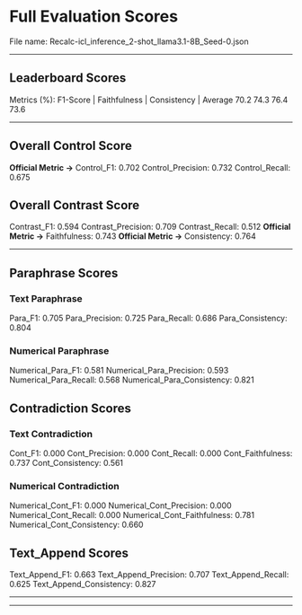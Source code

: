 # Full Evaluation Scores

File name: Recalc-icl_inference_2-shot_llama3.1-8B_Seed-0.json


---

## Leaderboard Scores

Metrics (%): F1-Score | Faithfulness | Consistency | Average
                70.2        74.3          76.4        73.6

---

## Overall Control Score

**Official Metric ->** Control_F1: 0.702
Control_Precision: 0.732
Control_Recall: 0.675

## Overall Contrast Score

Contrast_F1: 0.594
Contrast_Precision: 0.709
Contrast_Recall: 0.512
**Official Metric ->** Faithfulness: 0.743
**Official Metric ->** Consistency: 0.764

---


## Paraphrase Scores


### Text Paraphrase

Para_F1: 0.705
Para_Precision: 0.725
Para_Recall: 0.686
Para_Consistency: 0.804


### Numerical Paraphrase

Numerical_Para_F1: 0.581
Numerical_Para_Precision: 0.593
Numerical_Para_Recall: 0.568
Numerical_Para_Consistency: 0.821


## Contradiction Scores


### Text Contradiction

Cont_F1: 0.000
Cont_Precision: 0.000
Cont_Recall: 0.000
Cont_Faithfulness: 0.737
Cont_Consistency: 0.561


### Numerical Contradiction

Numerical_Cont_F1: 0.000
Numerical_Cont_Precision: 0.000
Numerical_Cont_Recall: 0.000
Numerical_Cont_Faithfulness: 0.781
Numerical_Cont_Consistency: 0.660


## Text_Append Scores

Text_Append_F1: 0.663
Text_Append_Precision: 0.707
Text_Append_Recall: 0.625
Text_Append_Consistency: 0.827

---


---

